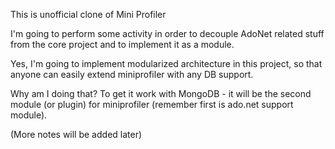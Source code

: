 This is unofficial clone of Mini Profiler

I'm going to perform some activity in order to decouple AdoNet related stuff from the core project and to implement it as a module.

Yes, I'm going to implement modularized architecture in this project, so that anyone can easily extend miniprofiler with any DB support.

Why am I doing that? To get it work with MongoDB - it will be the second module (or plugin) for miniprofiler (remember first is ado.net support module).

(More notes will be added later)
